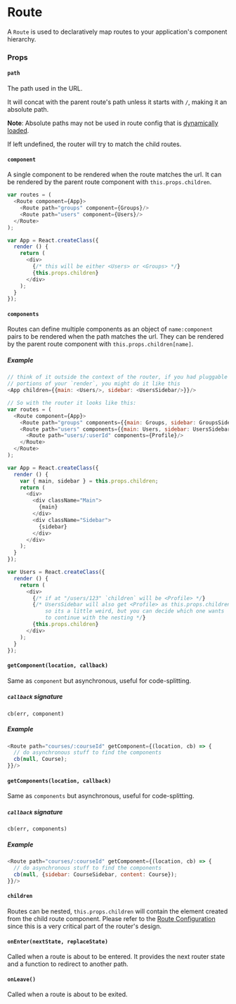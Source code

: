 # Route

A `Route` is used to declaratively map routes to your application's
component hierarchy.

### Props

#### `path`

The path used in the URL.

It will concat with the parent route's path unless it starts with `/`,
making it an absolute path.

**Note**: Absolute paths may not be used in route config that is [dynamically loaded](/docs/advanced/DynamicRouting.md).

If left undefined, the router will try to match the child routes.

#### `component`

A single component to be rendered when the route matches the url. It can
be rendered by the parent route component with `this.props.children`.

```js
var routes = (
  <Route component={App}>
    <Route path="groups" component={Groups}/>
    <Route path="users" component={Users}/>
  </Route>
);

var App = React.createClass({
  render () {
    return (
      <div>
        {/* this will be either <Users> or <Groups> */}
        {this.props.children}
      </div>
    );
  }
});
```

#### `components`

Routes can define multiple components as an object of `name:component`
pairs to be rendered when the path matches the url. They can be rendered
by the parent route component with `this.props.children[name]`.

##### Example

```js
// think of it outside the context of the router, if you had pluggable
// portions of your `render`, you might do it like this
<App children={{main: <Users/>, sidebar: <UsersSidebar/>}}/>

// So with the router it looks like this:
var routes = (
  <Route component={App}>
    <Route path="groups" components={{main: Groups, sidebar: GroupsSidebar}}/>
    <Route path="users" components={{main: Users, sidebar: UsersSidebar}}>
      <Route path="users/:userId" components={Profile}/>
    </Route>
  </Route>
);

var App = React.createClass({
  render () {
    var { main, sidebar } = this.props.children;
    return (
      <div>
        <div className="Main">
          {main}
        </div>
        <div className="Sidebar">
          {sidebar}
        </div>
      </div>
    );
  }
});

var Users = React.createClass({
  render () {
    return (
      <div>
        {/* if at "/users/123" `children` will be <Profile> */}
        {/* UsersSidebar will also get <Profile> as this.props.children,
            so its a little weird, but you can decide which one wants
            to continue with the nesting */}
        {this.props.children}
      </div>
    );
  }
});
```

#### `getComponent(location, callback)`

Same as `component` but asynchronous, useful for
code-splitting.

##### `callback` signature

`cb(err, component)`

##### Example

```js
<Route path="courses/:courseId" getComponent={(location, cb) => {
  // do asynchronous stuff to find the components
  cb(null, Course);
}}/>
```

#### `getComponents(location, callback)`

Same as `components` but asynchronous, useful for
code-splitting.

##### `callback` signature

`cb(err, components)`

##### Example

```js
<Route path="courses/:courseId" getComponent={(location, cb) => {
  // do asynchronous stuff to find the components
  cb(null, {sidebar: CourseSidebar, content: Course});
}}/>
```

#### `children`

Routes can be nested, `this.props.children` will contain the element created from the child route component. Please refer to the [Route Configuration](/docs/basics/RouteConfiguration.md) since this is a very critical part of the router's design.

#### `onEnter(nextState, replaceState)`

Called when a route is about to be entered. It provides the next router state and a function to redirect to another path.

#### `onLeave()`

Called when a route is about to be exited.
